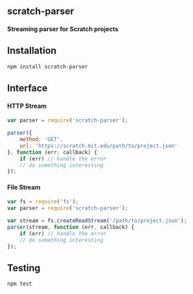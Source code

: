 ## scratch-parser
#### Streaming parser for Scratch projects

## Installation
```bash
npm install scratch-parser
```

## Interface

#### HTTP Stream
```js
var parser = require('scratch-parser');

parser({
    method: 'GET',
    url: 'https://scratch.mit.edu/path/to/project.json'
}, function (err, callback) {
    if (err) // handle the error
    // do something interesting
});
```

#### File Stream
```js
var fs = require('fs');
var parser = require('scratch-parser');

var stream = fs.createReadStream('/path/to/project.json');
parser(stream, function (err, callback) {
    if (err) // handle the error
    // do something interesting
});
```

## Testing
```bash
npm test
```
